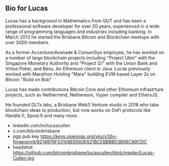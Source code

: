 ## Bio for Lucas

Lucas has a background in Mathematics from QUT and has been a professional software developer for over 20 years, experienced in a wide range of programming languages and industries including banking. In March 2013 he started the Brisbane Bitcoin and Blockchain meetups with over 3000 members. 

As a former Accenture/Avanade & ConsenSys employee, he has worked on a number of large blockchain projects including "Project Ubin" with the Singapore Monetary Authority and "Project i2i" with the Union Bank and Virtue Poker, and Besu.  An Ethereum client in Java.  Lucas previously worked with Marathon Holding "Mara" building EVM based Layer 2s on Bitcoin "Build on Bob"

Lucas has made contributions Bitcoin Core and other Ethereum infrastrture projects, such as Nethermind, Nethereum, Vyper compiler and EthersJS.

He founded DLTx labs, a Brisbane Web3 Venture stuido in 2018 who take blockchain ideas to production, but now works on DeFi protocols like Handle.fi, Spool.fi and many more.

* linkedin.com/in/lucascullen
* x.com/bitcoinbrisbane
* pgp pub key https://keys.openpgp.org/vks/v1/by-fingerprint/9214979F53108E6560E621BCEBBBB03B58C89CDC
* headshot https://github.com/bitcoinbrisbane/lucascullen/blob/master/Lucas-Cullen.jpg
